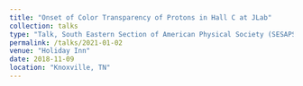 ```yaml
---
title: "Onset of Color Transparency of Protons in Hall C at JLab"
collection: talks
type: "Talk, South Eastern Section of American Physical Society (SESAPS)"
permalink: /talks/2021-01-02
venue: "Holiday Inn"
date: 2018-11-09
location: "Knoxville, TN"
---
```


